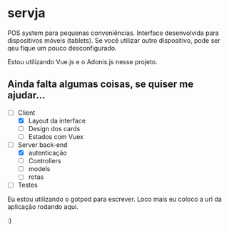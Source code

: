 # servja
POS system para pequenas conveniências. 
Interface desenvolvida para dispositivos móveis (tablets). Se você utilizar outro dispositivo, pode ser qeu fique um pouco desconfigurado.

Estou utilizando Vue.js e o Adonis.js nesse projeto.

## Ainda falta algumas coisas, se quiser me ajudar...
- [ ] Client
    - [x] Layout da interface
    - [ ] Design dos cards
    - [ ] Estados com Vuex
- [ ] Server back-end
    - [X] autenticação
    - [ ] Controllers
    - [ ] models
    - [ ] rotas
- [ ] Testes

Eu estou utilizando o gotpod para escrever. Loco mais eu coloco a url da aplicação rodando aqui.


:)